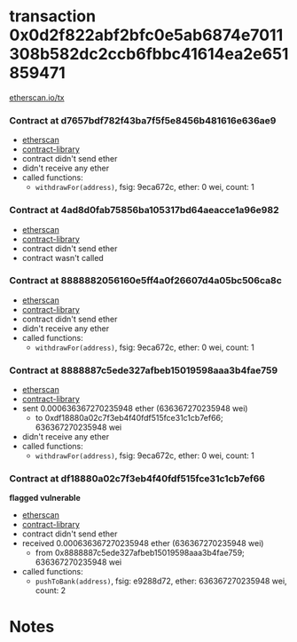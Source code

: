 # transaction 0x0d2f822abf2bfc0e5ab6874e7011308b582dc2ccb6fbbc41614ea2e651859471

[etherscan.io/tx](https://etherscan.io/tx/0x0d2f822abf2bfc0e5ab6874e7011308b582dc2ccb6fbbc41614ea2e651859471)


### Contract at d7657bdf782f43ba7f5f5e8456b481616e636ae9

* [etherscan](https://etherscan.io/address/0xd7657bdf782f43ba7f5f5e8456b481616e636ae9)
* [contract-library](https://contract-library.com/contracts/Ethereum/0xd7657bdf782f43ba7f5f5e8456b481616e636ae9)
* contract didn't send ether
* didn't receive any ether
* called functions:
    * `withdrawFor(address)`, fsig: 9eca672c, ether: 0 wei, count: 1


### Contract at 4ad8d0fab75856ba105317bd64aeacce1a96e982

* [etherscan](https://etherscan.io/address/0x4ad8d0fab75856ba105317bd64aeacce1a96e982)
* [contract-library](https://contract-library.com/contracts/Ethereum/0x4ad8d0fab75856ba105317bd64aeacce1a96e982)
* contract didn't send ether
* contract wasn't called


### Contract at 8888882056160e5ff4a0f26607d4a05bc506ca8c

* [etherscan](https://etherscan.io/address/0x8888882056160e5ff4a0f26607d4a05bc506ca8c)
* [contract-library](https://contract-library.com/contracts/Ethereum/0x8888882056160e5ff4a0f26607d4a05bc506ca8c)
* contract didn't send ether
* didn't receive any ether
* called functions:
    * `withdrawFor(address)`, fsig: 9eca672c, ether: 0 wei, count: 1


### Contract at 8888887c5ede327afbeb15019598aaa3b4fae759

* [etherscan](https://etherscan.io/address/0x8888887c5ede327afbeb15019598aaa3b4fae759)
* [contract-library](https://contract-library.com/contracts/Ethereum/0x8888887c5ede327afbeb15019598aaa3b4fae759)
* sent 0.000636367270235948 ether (636367270235948 wei)
    * to 0xdf18880a02c7f3eb4f40fdf515fce31c1cb7ef66; 636367270235948 wei
* didn't receive any ether
* called functions:
    * `withdrawFor(address)`, fsig: 9eca672c, ether: 0 wei, count: 1


### Contract at df18880a02c7f3eb4f40fdf515fce31c1cb7ef66

**flagged vulnerable**

* [etherscan](https://etherscan.io/address/0xdf18880a02c7f3eb4f40fdf515fce31c1cb7ef66)
* [contract-library](https://contract-library.com/contracts/Ethereum/0xdf18880a02c7f3eb4f40fdf515fce31c1cb7ef66)
* contract didn't send ether
* received 0.000636367270235948 ether (636367270235948 wei)
    * from 0x8888887c5ede327afbeb15019598aaa3b4fae759; 636367270235948 wei
* called functions:
    * `pushToBank(address)`, fsig: e9288d72, ether: 636367270235948 wei, count: 2

# Notes

